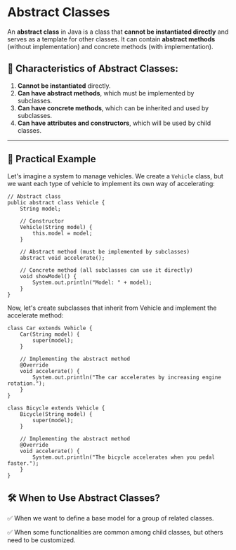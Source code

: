 # Abstract Classes

An **abstract class** in Java is a class that **cannot be instantiated directly** and serves as a template for other classes. It can contain **abstract methods** (without implementation) and concrete methods (with implementation).

## 📌 Characteristics of Abstract Classes:
1. **Cannot be instantiated** directly.
2. **Can have abstract methods**, which must be implemented by subclasses.
3. **Can have concrete methods**, which can be inherited and used by subclasses.
4. **Can have attributes and constructors**, which will be used by child classes.

---

## 🎯 Practical Example

Let's imagine a system to manage vehicles. We create a `Vehicle` class, but we want each type of vehicle to implement its own way of accelerating:

```
// Abstract class
public abstract class Vehicle {
    String model;
    
    // Constructor
    Vehicle(String model) {
        this.model = model;
    }

    // Abstract method (must be implemented by subclasses)
    abstract void accelerate();

    // Concrete method (all subclasses can use it directly)
    void showModel() {
        System.out.println("Model: " + model);
    }
}
```

Now, let's create subclasses that inherit from Vehicle and implement the accelerate method:

```
class Car extends Vehicle {
    Car(String model) {
        super(model);
    }

    // Implementing the abstract method
    @Override
    void accelerate() {
        System.out.println("The car accelerates by increasing engine rotation.");
    }
}

class Bicycle extends Vehicle {
    Bicycle(String model) {
        super(model);
    }

    // Implementing the abstract method
    @Override
    void accelerate() {
        System.out.println("The bicycle accelerates when you pedal faster.");
    }
}

```

## 🛠 When to Use Abstract Classes?

✅ When we want to define a base model for a group of related classes.

✅ When some functionalities are common among child classes, but others need to be customized.